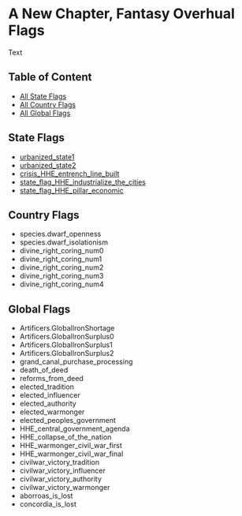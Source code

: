 # A New Chapter, Fantasy Overhual Flags

Text

## Table of Content

* [All State Flags](#list-state-flags)
* [All Country Flags](#list-country-flags)
* [All Global Flags](#list-global-flags)

## State Flags

* [urbanized_state1](#urbanized_state1)
* [urbanized_state2](#urbanized_state2)
* [crisis_HHE_entrench_line_built](#crisis_HHE_entrench_line_built)
* [state_flag_HHE_industrialize_the_cities](#state_flag_HHE_industrialize_the_cities)
* [state_flag_HHE_pillar_economic](#state_flag_HHE_pillar_economic)

## Country Flags

* species.dwarf_openness
* species.dwarf_isolationism
* divine_right_coring_num0
* divine_right_coring_num1
* divine_right_coring_num2
* divine_right_coring_num3
* divine_right_coring_num4

## Global Flags

* Artificers.GlobalIronShortage
* Artificers.GlobalIronSurplus0
* Artificers.GlobalIronSurplus1
* Artificers.GlobalIronSurplus2
* grand_canal_purchase_processing
* death_of_deed
* reforms_from_deed
* elected_tradition
* elected_influencer
* elected_authority
* elected_warmonger
* elected_peoples_government
* HHE_central_government_agenda
* HHE_collapse_of_the_nation
* HHE_warmonger_civil_war_first
* HHE_warmonger_civil_war_final
* civilwar_victory_tradition
* civilwar_victory_influencer
* civilwar_victory_authority
* civilwar_victory_warmonger
* aborroas_is_lost
* concordia_is_lost